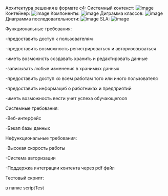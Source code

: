 Архитектура решения в формате c4:
Системный контекст:
![image](https://user-images.githubusercontent.com/55030527/173915646-36f97810-b3f0-47c8-a789-0f427effc987.png)
Контейнер:
![image](https://user-images.githubusercontent.com/55030527/173916111-4d6cf445-350c-4eab-a1e5-f7245bdd0b1f.png)
Компоненты:
![image](https://user-images.githubusercontent.com/55030527/173917090-0497b386-9391-417a-a497-a349c302c2ef.png)
Диграмма классов:
![image](https://user-images.githubusercontent.com/55030527/173919726-dc5d873c-d03b-4a7b-9596-a880db95a7e1.png)
Диаграмма последовательности:
![image](https://user-images.githubusercontent.com/55030527/173920865-2bf88b7f-6eb4-4553-a80d-831d84281810.png)
SLA:
![image](https://user-images.githubusercontent.com/55030527/173922945-ee1002da-bf36-4414-9598-0eb424ae9cb2.png)


Функциональные требования:

-предоставить доступ к пользователям

-предоставить возможность регистрироваться и авторизовываться

-иметь возможнсть создавать хранить и редактировать данные

-записывать любые изменения в хранимых данных

-предоставить доступ ко всем работам того или иного пользователя

-предоставить информациб о работниках и предприятий

-иметь возможность вести учет успеха обучающегося

Системные требования:

-Веб-интерфейс

-Бэкап базы данных 

Нефункциональные требования:

-Высокая скорость работы

-Система авторизации

-Поддержка интеграции контента через pdf файл

Тестовый скрипт:

в папке scriptTest
